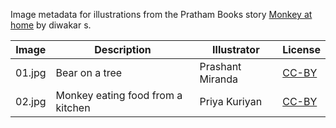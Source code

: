 Image metadata for illustrations from the Pratham Books story [Monkey at home](https://storyweaver.org.in/stories/2530-money-at-home) by diwakar s.

Image | Description | Illustrator | License
----- | ----------- | ----------- | -------
01.jpg | Bear on a tree | Prashant Miranda | [CC-BY](https://creativecommons.org/licenses/by/4.0/)
02.jpg | Monkey eating food from a kitchen | Priya Kuriyan | [CC-BY](https://creativecommons.org/licenses/by/4.0/)
